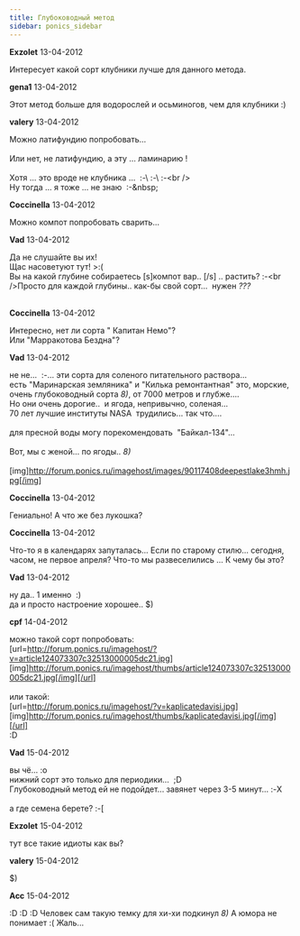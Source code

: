 ```yaml
---
title: Глубоководный метод
sidebar: ponics_sidebar
---
```


**Exzolet** 13-04-2012

Интересует какой сорт клубники лучше для данного метода.

**gena1** 13-04-2012

Этот метод больше для водорослей и осьминогов, чем для клубники :)

**valery** 13-04-2012

Можно латифундию попробовать...<br /><br />Или нет, не латифундию, а эту ... ламинарию !<br /><br />Хотя ... это вроде не клубника ...&nbsp; :-\ :-\ :-\<br /><br />Ну тогда ... я тоже ... не знаю&nbsp; :-\&nbsp; 

**Coccinella** 13-04-2012

Можно компот попробовать сварить...

**Vad** 13-04-2012

Да не слушайте вы их! <br />Щас насоветуют тут! &gt;:(<br />Вы на какой глубине собираетесь [s]компот вар.. [/s] .. растить? :-\<br />Просто для каждой глубины.. как-бы свой сорт...&nbsp; нужен *???*<br /><br />

**Coccinella** 13-04-2012

Интересно, нет ли сорта &quot; Капитан Немо&quot;?<br />Или &quot;Марракотова Бездна&quot;?

**Vad** 13-04-2012

не не...&nbsp; :-\... эти сорта для соленого питательного раствора... <br />есть &quot;Маринарская земляника&quot; и &quot;Килька ремонтантная&quot; это, морские, очень глубоководный сорта *8)*, от 7000 метров и глубже....<br />Но они очень дорогие..&nbsp; и ягода, непривычно, соленая... <br />70 лет лучшие институты NASA&nbsp; трудились... так что....<br /><br />для пресной воды могу порекомендовать&nbsp; &quot;Байкал-134&quot;...<br /><br />Вот, мы с женой... по ягоды.. *8)*<br /> <br />[img]http://forum.ponics.ru/imagehost/images/90117408deepestlake3hmh.jpg[/img]

**Coccinella** 13-04-2012

Гениально! А что же без лукошка? 

**Coccinella** 13-04-2012

Что-то я в календарях запуталась... Если по старому стилю... сегодня, часом, не первое апреля? Что-то мы развеселились ... К чему бы это?

**Vad** 13-04-2012

ну да.. 1 именно&nbsp; :)<br />да и просто настроение хорошее.. $)

**cpf** 14-04-2012

можно такой сорт попробовать:<br />[url=http://forum.ponics.ru/imagehost/?v=article124073307c32513000005dc21.jpg] [img]http://forum.ponics.ru/imagehost/thumbs/article124073307c32513000005dc21.jpg[/img][/url]<br /><br />или такой:<br />[url=http://forum.ponics.ru/imagehost/?v=kaplicatedavisi.jpg] [img]http://forum.ponics.ru/imagehost/thumbs/kaplicatedavisi.jpg[/img][/url]<br /> :D

**Vad** 15-04-2012

вы чё... :o<br />нижний сорт это только для периодики...&nbsp; ;D<br />Глубоководный метод ей не подойдет... завянет через 3-5 минут... :-X<br /><br />а где семена берете? :-[

**Exzolet** 15-04-2012

тут все такие идиоты как вы?

**valery** 15-04-2012

 $)

**Acc** 15-04-2012

 :D :D :D Человек сам такую темку для хи-хи подкинул *8)* А юмора не понимает :( Жаль...


